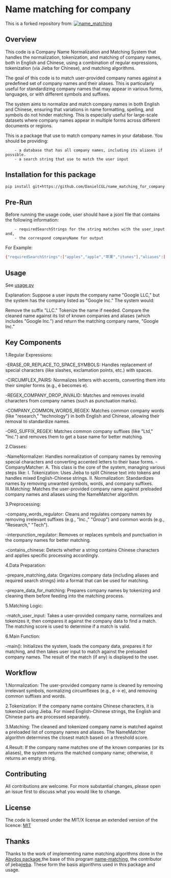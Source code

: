 # Name matching for company
This is a forked repository from:
[![name_matching](https://github.com/DeNederlandscheBank/name_matching/actions/workflows/python-app.yml/badge.svg?branch=main)](https://github.com/DeNederlandscheBank/name_matching/actions/workflows/python-app.yml)


## Overview
This code is a Company Name Normalization and Matching System that handles the normalization, tokenization, and matching of company names, both in English and Chinese, using a combination of regular expressions, tokenization (via Jieba for Chinese), and matching algorithms. 

The goal of this code is to match user-provided company names against a predefined set of company names and their aliases. This is particularly useful for standardizing company names that may appear in various forms, languages, or with different symbols and suffixes. 

The system aims to normalize and match company names in both English and Chinese, ensuring that variations in name formatting, spelling, and symbols do not hinder matching. This is especially useful for large-scale datasets where company names appear in multiple forms across different documents or regions.

This is a package that use to match company names in your database. You should be providing:

        - a database that has all company names, including its aliases if possible.
        - a search string that use to match the user input


## Installation for this package
```bash
pip install git+https://github.com/DanielCGL/name_matching_for_company.git
```


## Pre-Run
Before running the usage code, user should have a jsonl file that contains the following information:

        - requiredSearchStrings for the string matches with the user_input and,
        - the correspond companyName for output
        
For Example:
```bash
{"requiredSearchStrings":["apples","apple","苹果","itunes"],"aliases":["iTunes","Apple's","Apple","苹果公司"],"companyName":"Apple Inc."}
```


## Usage
See [usage.py](https://github.com/DanielCGL/name_matching_for_company/blob/main/usage.py)

Explanation: Suppose a user inputs the company name "Google LLC," but the system has the company listed as "Google Inc." The system would:

Remove the suffix "LLC."
Tokenize the name if needed.
Compare the cleaned name against its list of known companies and aliases (which includes "Google Inc.") and return the matching company name, "Google Inc."

## Key Components
1.Regular Expressions:

-ERASE_OR_REPLACE_TO_SPACE_SYMBOLS: Handles replacement of special characters (like slashes, exclamation points, etc.) with spaces.

-CIRCUMFLEX_PAIRS: Normalizes letters with accents, converting them into their simpler forms (e.g., é becomes e).

-REGEX_COMPANY_DROP_INVALID: Matches and removes invalid characters from company names (such as punctuation marks).

-COMPANY_COMMON_WORDS_REGEX: Matches common company words (like "research," "technology") in both English and Chinese, allowing their removal to standardize names.

-ORG_SUFFIX_REGEX: Matches common company suffixes (like "Ltd," "Inc.") and removes them to get a base name for better matching.

2.Classes:

-NameNormalizer: Handles normalization of company names by removing special characters and converting accented letters to their base forms.
-CompanyMatcher:
        A. This class is the core of the system, managing various steps like:
                I. Tokenization: Uses Jieba to split Chinese text into tokens and handles mixed English-Chinese strings.
                II. Normalization: Standardizes names by removing unwanted symbols, words, and company suffixes.
                III.Matching: Matches the user-provided company name against preloaded company names and aliases using the NameMatcher algorithm.

3.Preprocessing:

-company_words_regulator: Cleans and regulates company names by removing irrelevant suffixes (e.g., "Inc.," "Group") and common words (e.g., "Research," "Tech").

-interpunction_regulator: Removes or replaces symbols and punctuation in the company names for better matching.

-contains_chinese: Detects whether a string contains Chinese characters and applies specific processing accordingly.

4.Data Preparation:

-prepare_matching_data: Organizes company data (including aliases and required search strings) into a format that can be used for matching.

-prepare_data_for_matching: Prepares company names by tokenizing and cleaning them before feeding into the matching process.

5.Matching Logic:

-match_user_input: Takes a user-provided company name, normalizes and tokenizes it, then compares it against the company data to find a match. The matching score is used to determine if a match is valid.

6.Main Function:

-main(): Initializes the system, loads the company data, prepares it for matching, and then takes user input to match against the preloaded company names. The result of the match (if any) is displayed to the user.


## Workflow
1.Normalization:
The user-provided company name is cleaned by removing irrelevant symbols, normalizing circumflexes (e.g., é → e), and removing common suffixes and words.

2.Tokenization:
If the company name contains Chinese characters, it is tokenized using Jieba. For mixed English-Chinese strings, the English and Chinese parts are processed separately.

3.Matching:
The cleaned and tokenized company name is matched against a preloaded list of company names and aliases. The NameMatcher algorithm determines the closest match based on a threshold score.

4.Result:
If the company name matches one of the known companies (or its aliases), the system returns the matched company name; otherwise, it returns an empty string.


## Contributing
All contributions are welcome. For more substantial changes, please open an issue first to discuss what you would like to change.


## License
The code is licensed under the MIT/X license an extended version of the licence: [MIT](https://choosealicense.com/licenses/mit/)


## Thanks
Thanks to the work of implementing name matching algorithms done in the [Abydos package](https://github.com/chrislit/abydos),the base of this program [name-matching](https://github.com/DeNederlandscheBank/name_matching), the contributor of jieba[jieba](https://github.com/fxsjy/jieba). These form the basis algorithms used in this package and usage.
